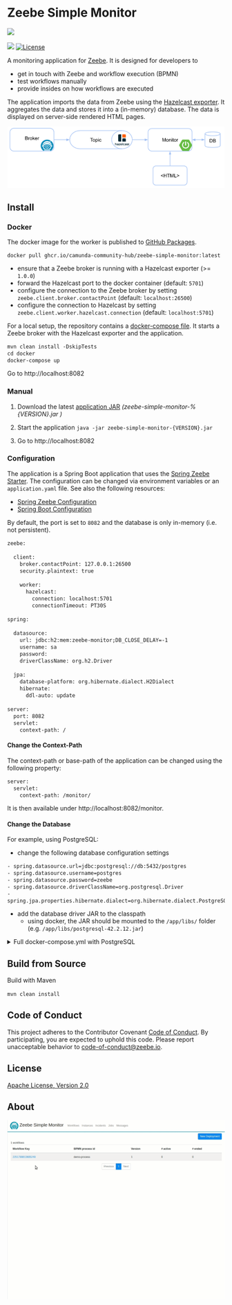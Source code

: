 Zeebe Simple Monitor
=========================

[![](https://img.shields.io/badge/Community%20Extension-An%20open%20source%20community%20maintained%20project-FF4700)](https://github.com/camunda-community-hub/community)

[![](https://img.shields.io/badge/Lifecycle-Stable-brightgreen)](https://github.com/Camunda-Community-Hub/community/blob/main/extension-lifecycle.md#stable-)
[![License](https://img.shields.io/badge/License-Apache%202.0-blue.svg)](https://opensource.org/licenses/Apache-2.0)

A monitoring application for [Zeebe](https://zeebe.io). It is designed for developers to

* get in touch with Zeebe and workflow execution (BPMN)
* test workflows manually
* provide insides on how workflows are executed 

The application imports the data from Zeebe using the [Hazelcast exporter](https://github.com/zeebe-io/zeebe-hazelcast-exporter). It aggregates the data and stores it into a (in-memory) database. The data is displayed on server-side rendered HTML pages.

![how-it-works](docs/how-it-works.png)

## Install

### Docker

The docker image for the worker is published to [GitHub Packages](https://github.com/orgs/camunda-community-hub/packages/container/package/zeebe-simple-monitor).

```
docker pull ghcr.io/camunda-community-hub/zeebe-simple-monitor:latest
```

* ensure that a Zeebe broker is running with a Hazelcast exporter (>= `1.0.0`)  
* forward the Hazelcast port to the docker container (default: `5701`)
* configure the connection to the Zeebe broker by setting `zeebe.client.broker.contactPoint` (default: `localhost:26500`) 
* configure the connection to Hazelcast by setting `zeebe.client.worker.hazelcast.connection` (default: `localhost:5701`) 

For a local setup, the repository contains a [docker-compose file](docker/docker-compose.yml). It starts a Zeebe broker with the Hazelcast exporter and the application. 

```
mvn clean install -DskipTests
cd docker
docker-compose up
```

Go to http://localhost:8082

### Manual

1. Download the latest [application JAR](https://github.com/zeebe-io/zeebe-simple-monitor/releases) _(zeebe-simple-monitor-%{VERSION}.jar
)_

1. Start the application
	`java -jar zeebe-simple-monitor-{VERSION}.jar`

1. Go to http://localhost:8082

### Configuration

The application is a Spring Boot application that uses the [Spring Zeebe Starter](https://github.com/zeebe-io/spring-zeebe). The configuration can be changed via environment variables or an `application.yaml` file. See also the following resources:
* [Spring Zeebe Configuration](https://github.com/zeebe-io/spring-zeebe#configuring-zeebe-connection)
* [Spring Boot Configuration](https://docs.spring.io/spring-boot/docs/current/reference/html/spring-boot-features.html#boot-features-external-config)

By default, the port is set to `8082` and the database is only in-memory (i.e. not persistent).

```
zeebe:

  client:
    broker.contactPoint: 127.0.0.1:26500
    security.plaintext: true
    
    worker:
      hazelcast:
        connection: localhost:5701
        connectionTimeout: PT30S

spring:

  datasource:
    url: jdbc:h2:mem:zeebe-monitor;DB_CLOSE_DELAY=-1
    username: sa
    password:
    driverClassName: org.h2.Driver

  jpa:
    database-platform: org.hibernate.dialect.H2Dialect
    hibernate:
      ddl-auto: update

server:
  port: 8082
  servlet:
    context-path: /
```

#### Change the Context-Path

The context-path or base-path of the application can be changed using the following property:

``` 
server:
  servlet:
    context-path: /monitor/
```

It is then available under http://localhost:8082/monitor.

#### Change the Database

For example, using PostgreSQL:

* change the following database configuration settings

```
- spring.datasource.url=jdbc:postgresql://db:5432/postgres
- spring.datasource.username=postgres
- spring.datasource.password=zeebe
- spring.datasource.driverClassName=org.postgresql.Driver
- spring.jpa.properties.hibernate.dialect=org.hibernate.dialect.PostgreSQLDialect
```

* add the database driver JAR to the classpath 
  * using docker, the JAR should be mounted to the `/app/libs/` folder (e.g. `/app/libs/postgresql-42.2.12.jar`)


<details>
  <summary>Full docker-compose.yml with PostgreSQL</summary>
  <p>

```
version: "2"

networks:
  zeebe_network:
    driver: bridge

services:
  zeebe:
    container_name: zeebe_broker
    image: camunda/zeebe:1.0.0
    environment:
      - ZEEBE_LOG_LEVEL=debug
    ports:
      - "26500:26500"
      - "9600:9600"
      - "5701:5701"
    volumes:
      - ../target/exporter/zeebe-hazelcast-exporter.jar:/usr/local/zeebe/exporters/zeebe-hazelcast-exporter.jar
      - ./application.yaml:/usr/local/zeebe/config/application.yaml
    networks:
      - zeebe_network
      
  monitor:
    container_name: zeebe-simple-monitor
    image: camunda/zeebe-simple-monitor:latest
    environment:
      - zeebe.client.broker.contactPoint=zeebe:26500
      - zeebe.worker.hazelcast.connection=zeebe:5701
      - spring.datasource.url=jdbc:postgresql://db:5432/postgres
      - spring.datasource.username=postgres
      - spring.datasource.password=zeebe
      - spring.datasource.driverClassName=org.postgresql.Driver
      - spring.jpa.properties.hibernate.dialect=org.hibernate.dialect.PostgreSQLDialect
    volumes:
      - ./lib/postgresql-42.2.12.jar:/app/libs/postgresql-42.2.12.jar
    ports:
      - "8082:8082"
    depends_on:
      - zeebe
      - db
    networks:
      - zeebe_network

  db:
    image: postgres:12.2
    restart: always
    environment:
      POSTGRES_PASSWORD: zeebe
    volumes:
      - database-data:/var/lib/postgresql/data/
    networks:
      - zeebe_network

volumes:
  database-data:
```

  </p>
</details>

## Build from Source

Build with Maven
   
`mvn clean install`

## Code of Conduct

This project adheres to the Contributor Covenant [Code of
Conduct](/CODE_OF_CONDUCT.md). By participating, you are expected to uphold
this code. Please report unacceptable behavior to code-of-conduct@zeebe.io.

## License

[Apache License, Version 2.0](/LICENSE)

## About

![screencast](docs/zeebe-simple-monitor.gif)
